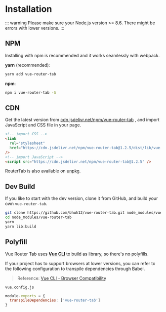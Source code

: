 # Installation

::: warning
Please make sure your Node.js version >= 8.6. There might be errors with lower versions.
:::

## NPM

Installing with npm is recommended and it works seamlessly with webpack.

**yarn** (recommended):

```bash
yarn add vue-router-tab
```

**npm**:

```bash
npm i vue-router-tab -S
```

## CDN

Get the latest version from [cdn.jsdelivr.net/npm/vue-router-tab](https://cdn.jsdelivr.net/npm/vue-router-tab/) , and import JavaScript and CSS file in your page.

```html
<!-- import CSS -->
<link
  rel="stylesheet"
  href="https://cdn.jsdelivr.net/npm/vue-router-tab@1.2.5/dist/lib/vue-router-tab.css"
/>
<!-- import JavaScript -->
<script src="https://cdn.jsdelivr.net/npm/vue-router-tab@1.2.5" />
```

RouterTab is also available on [unpkg](https://unpkg.com/vue-router-tab/).

## Dev Build

If you like to start with the dev version, clone it from GitHub, and build your own `vue-router-tab`.

```bash
git clone https://github.com/bhuh12/vue-router-tab.git node_modules/vue-router-tab
cd node_modules/vue-router-tab
yarn
yarn lib:build
```

## Polyfill

Vue Router Tab uses [**Vue CLI**](https://cli.vuejs.org) to build as library, so there's no polyfills.

If your project has to support browsers at lower versions, you can refer to the following configuration to transpile dependencies through Babel.

> Reference: [Vue CLI - Browser Compatibility](https://cli.vuejs.org/guide/browser-compatibility.html)

`vue.config.js`

```javascript
module.exports = {
  transpileDependencies: ['vue-router-tab']
}
```
